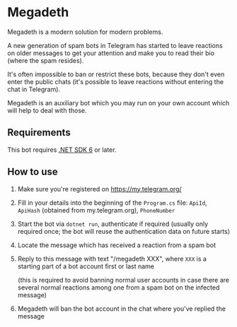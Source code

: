 ﻿Megadeth
========

Megadeth is a modern solution for modern problems.

A new generation of spam bots in Telegram has started to leave reactions on older messages to get your attention and make you to read their bio (where the spam resides).

It's often impossible to ban or restrict these bots, because they don't even enter the public chats (it's possible to leave reactions without entering the chat in Telegram).

Megadeth is an auxiliary bot which you may run on your own account which will help to deal with those.

Requirements
------------

This bot requires [.NET SDK 6][dotnet-sdk] or later.

How to use
----------

1. Make sure you're registered on https://my.telegram.org/
2. Fill in your details into the beginning of the `Program.cs` file: `ApiId`, `ApiHash` (obtained from my.telegram.org), `PhoneNumber`
3. Start the bot via `dotnet run`, authenticate if required (usually only required once; the bot will reuse the authentication data on future starts)
4. Locate the message which has received a reaction from a spam bot
5. Reply to this message with text "/megadeth XXX", where `XXX` is a starting part of a bot account first or last name

   (this is required to avoid banning normal user accounts in case there are several normal reactions among one from a spam bot on the infected message)
6. Megadeth will ban the bot account in the chat where you've replied the message

[dotnet-sdk]: https://dot.net
